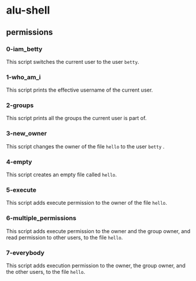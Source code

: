 # alu-shell

## permissions


### 0-iam_betty
This script switches the current user to the user `betty`.

### 1-who_am_i
This script prints the effective username of the current user.

### 2-groups
This script prints all the groups the current user is part of.

### 3-new_owner
This script changes the owner of the file `hello` to the user `betty` .

### 4-empty
This script creates an empty file called `hello`.

### 5-execute
This script adds execute permission to the owner of the file `hello`.

### 6-multiple_permissions
This script adds execute permission to the owner and the group owner, and read permission to other users, to the file `hello`.

### 7-everybody
This script adds execution permission to the owner, the group owner, and the other users, to the file `hello`.
